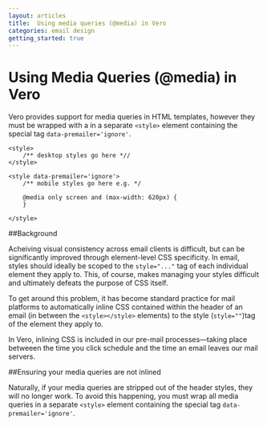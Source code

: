 ```yaml
---
layout: articles
title:  Using media queries (@media) in Vero
categories: email design
getting_started: true
---
```


# Using Media Queries (@media) in Vero

Vero provides support for media queries in HTML templates, however they must be wrapped with a in a separate `<style>` element containing the special tag `data-premailer='ignore'`.

    
    <style>
        /** desktop styles go here *//
    </style>

    <style data-premailer='ignore'>      
        /** mobile styles go here e.g. */
        
        @media only screen and (max-width: 620px) {
        }
        
    </style>
    

##Background

Acheiving visual consistency across email clients is difficult, but can be significantly improved through element-level CSS specificity. In email, styles should ideally be scoped to the `style="..."` tag of each individual element they apply to. This, of course, makes managing your styles difficult and ultimately defeats the purpose of CSS itself.

To get around this problem, it has become standard practice for mail platforms to automatically inline CSS contained within the header of an email (in between the `<style></style>` elements) to the style (`style=""`)tag of the element they apply to.

In Vero, inlining CSS is included in our pre-mail processes—taking place betweeen the time you click schedule and the time an email leaves our mail servers.

##Ensuring your media queries are not inlined

Naturally, if your media queries are stripped out of the header styles, they will no longer work. To avoid this happening, you must wrap all media queries in a separate `<style>` element containing the special tag `data-premailer='ignore'`.